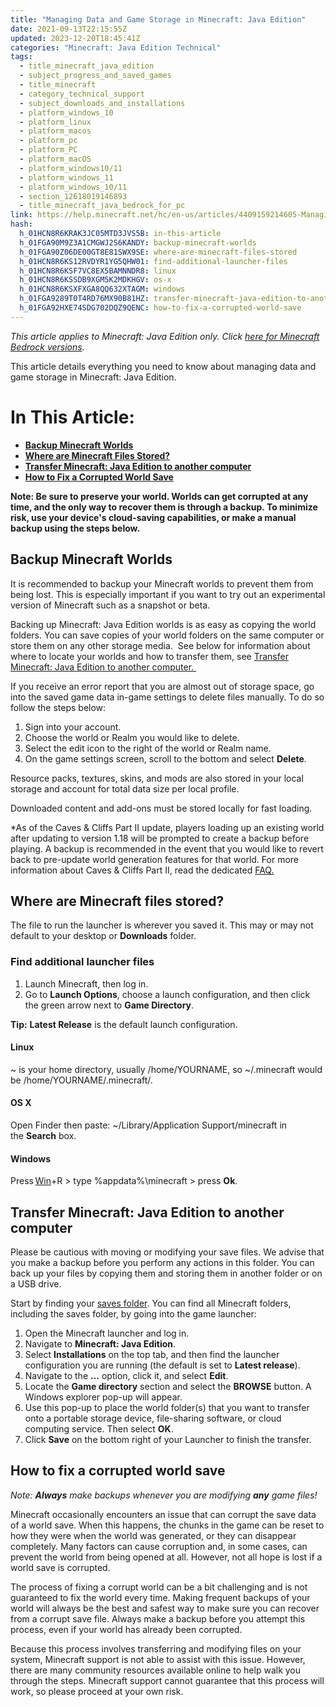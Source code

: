 ```yaml
---
title: "Managing Data and Game Storage in Minecraft: Java Edition"
date: 2021-09-13T22:15:55Z
updated: 2023-12-20T18:45:41Z
categories: "Minecraft: Java Edition Technical"
tags:
  - title_minecraft_java_edition
  - subject_progress_and_saved_games
  - title_minecraft
  - category_technical_support
  - subject_downloads_and_installations
  - platform_windows_10
  - platform_linux
  - platform_macos
  - platform_pc
  - platform_PC
  - platform_macOS
  - platform_windows10/11
  - platform_windows_11
  - platform_windows_10/11
  - section_12618019146893
  - title_minecraft_java_bedrock_for_pc
link: https://help.minecraft.net/hc/en-us/articles/4409159214605-Managing-Data-and-Game-Storage-in-Minecraft-Java-Edition
hash:
  h_01HCN8R6KRAK3JC05MTD3JVS5B: in-this-article
  h_01FGA90M9Z3A1CMGWJ2S6KANDY: backup-minecraft-worlds
  h_01FGA90Z06DE00GT8E81SWX9SE: where-are-minecraft-files-stored
  h_01HCN8R6KS12RVDYR1YG5QHW01: find-additional-launcher-files
  h_01HCN8R6KSF7VC8EX5BAMNNDR8: linux
  h_01HCN8R6KSSDB9XGM5K2MDKHGV: os-x
  h_01HCN8R6KSXFXGA8QQ632XTAGM: windows
  h_01FGA9289T0T4RD76MX90B81HZ: transfer-minecraft-java-edition-to-another-computer
  h_01FGA92HXE74SDG702DQZ9QENC: how-to-fix-a-corrupted-world-save
---
```


*This article applies to Minecraft: Java Edition only. Click [here for Minecraft Bedrock versions](../Minecraft-Bedrock-Edition-Technical/How-to-Transfer-Your-World-to-Another-Device-in-Minecraft-Bedrock-Edition.md).* 

This article details everything you need to know about managing data and game storage in Minecraft: Java Edition.

# In This Article:

- [**Backup Minecraft Worlds**](#backup-minecraft-worlds)
- **[Where are Minecraft Files Stored?](#where-are-minecraft-files-stored)**
- **[Transfer Minecraft: Java Edition to another computer](#transfer-minecraft-java-edition-to-another-computer)**
- **[How to Fix a Corrupted World Save](#how-to-fix-a-corrupted-world-save)**

**Note: Be sure to preserve your world. Worlds can get corrupted at any time, and the only way to recover them is through a backup. To minimize risk, use your device's cloud-saving capabilities, or make a manual backup using the steps below.**

## Backup Minecraft Worlds

It is recommended to backup your Minecraft worlds to prevent them from being lost. This is especially important if you want to try out an experimental version of Minecraft such as a snapshot or beta.   
  
Backing up Minecraft: Java Edition worlds is as easy as copying the world folders. You can save copies of your world folders on the same computer or store them on any other storage media.  See below for information about where to locate your worlds and how to transfer them, see [Transfer Minecraft: Java Edition to another computer. ](#transfer-minecraft-java-edition-to-another-computer)

If you receive an error report that you are almost out of storage space, go into the saved game data in-game settings to delete files manually. To do so follow the steps below: 

1.  Sign into your account. 
2.  Choose the world or Realm you would like to delete. 
3.  Select the edit icon to the right of the world or Realm name. 
4.  On the game settings screen, scroll to the bottom and select **Delete**. 

Resource packs, textures, skins, and mods are also stored in your local storage and account for total data size per local profile.  

Downloaded content and add-ons must be stored locally for fast loading. 

\*As of the Caves & Cliffs Part II update, players loading up an existing world after updating to version 1.18 will be prompted to create a backup before playing. A backup is recommended in the event that you would like to revert back to pre-update world generation features for that world. For more information about Caves & Cliffs Part II, read the dedicated [FAQ.](https://help.minecraft.net/hc/en-us/articles/4415053738893)

## Where are Minecraft files stored? 

The file to run the launcher is wherever you saved it. This may or may not default to your desktop or **Downloads** folder.  

### Find additional launcher files 

1.  Launch Minecraft, then log in. 
2.  Go to **Launch Options**, choose a launch configuration, and then click the green arrow next to **Game Directory**. 

**Tip:** **Latest Release** is the default launch configuration. 

#### Linux 

~ is your home directory, usually /home/YOURNAME, so ~/.minecraft would be /home/YOURNAME/.minecraft/. 

#### OS X 

Open Finder then paste: ~/Library/Application Support/minecraft in the **Search** box. 

#### Windows 

Press [Win](https://en.wikipedia.org/wiki/Windows_key)+R \> type %appdata%\\minecraft \> press **Ok**. 

## Transfer Minecraft: Java Edition to another computer

Please be cautious with moving or modifying your save files. We advise that you make a backup before you perform any actions in this folder. You can back up your files by copying them and storing them in another folder or on a USB drive. 

Start by finding your [saves folder](#where-are-minecraft-files-stored). You can find all Minecraft folders, including the saves folder, by going into the game launcher: 

1.  Open the Minecraft launcher and log in. 
2.  Navigate to **Minecraft: Java Edition**.
3.  Select **Installations** on the top tab, and then find the launcher configuration you are running (the default is set to **Latest release**).
4.  Navigate to the **...** option, click it, and select **Edit**.  
5.  Locate the **Game directory** section and select the **BROWSE** button. A Windows explorer pop-up will appear. 
6.  Use this pop-up to place the world folder(s) that you want to transfer onto a portable storage device, file-sharing software, or cloud computing service. Then select **OK**.
7.  Click **Save** on the bottom right of your Launcher to finish the transfer.

## How to fix a corrupted world save

*Note: **Always** make backups whenever you are modifying **any** game files!* 

Minecraft occasionally encounters an issue that can corrupt the save data of a world save. When this happens, the chunks in the game can be reset to how they were when the world was generated, or they can disappear completely. Many factors can cause corruption and, in some cases, can prevent the world from being opened at all. However, not all hope is lost if a world save is corrupted. 

The process of fixing a corrupt world can be a bit challenging and is not guaranteed to fix the world every time. Making frequent backups of your world will always be the best and safest way to make sure you can recover from a corrupt save file. Always make a backup before you attempt this process, even if your world has already been corrupted.  

Because this process involves transferring and modifying files on your system, Minecraft support is not able to assist with this issue. However, there are many community resources available online to help walk you through the steps. Minecraft support cannot guarantee that this process will work, so please proceed at your own risk.
